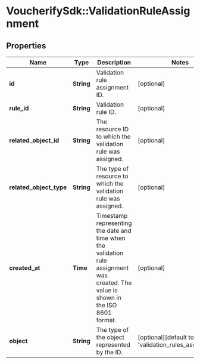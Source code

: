 # VoucherifySdk::ValidationRuleAssignment

## Properties

| Name | Type | Description | Notes |
| ---- | ---- | ----------- | ----- |
| **id** | **String** | Validation rule assignment ID. | [optional] |
| **rule_id** | **String** | Validation rule ID. | [optional] |
| **related_object_id** | **String** | The resource ID to which the validation rule was assigned. | [optional] |
| **related_object_type** | **String** | The type of resource to which the validation rule was assigned. | [optional] |
| **created_at** | **Time** | Timestamp representing the date and time when the validation rule assignment was created. The value is shown in the ISO 8601 format. | [optional] |
| **object** | **String** | The type of the object represented by the ID. | [optional][default to &#39;validation_rules_assignment&#39;] |

